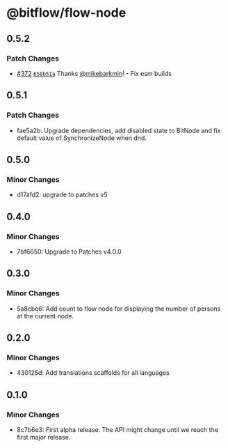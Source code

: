 # @bitflow/flow-node

## 0.5.2

### Patch Changes

- [#372](https://github.com/openpatch/bitflow/pull/372) [`658b51a`](https://github.com/openpatch/bitflow/commit/658b51a367ea74bdcf36c6766988512fa2324d78) Thanks [@mikebarkmin](https://github.com/mikebarkmin)! - Fix esm builds

## 0.5.1

### Patch Changes

- fae5a2b: Upgrade dependencies, add disabled state to BitNode and fix default value of SynchronizeNode when dnd.

## 0.5.0

### Minor Changes

- d17afd2: upgrade to patches v5

## 0.4.0

### Minor Changes

- 7bf6650: Upgrade to Patches v4.0.0

## 0.3.0

### Minor Changes

- 5a8cbe6: Add count to flow node for displaying the number of persons at the current node.

## 0.2.0

### Minor Changes

- 430125d: Add translations scaffolds for all languages

## 0.1.0

### Minor Changes

- 8c7b6e3: First alpha release. The API might change until we reach the first major release.

